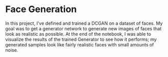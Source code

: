 # Face Generation

In this project, I've defined and trained a DCGAN on a dataset of faces. My goal was to get a generator network to generate new images of faces that look as realistic as possible. At the end of the notebook, I was able to visualize the results of the trained Generator to see how it performs; my generated samples look like fairly realistic faces with small amounts of noise.

